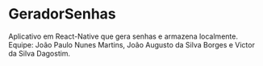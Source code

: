 # GeradorSenhas
Aplicativo em React-Native que gera senhas e armazena localmente. 
Equipe: João Paulo Nunes Martins, João Augusto da Silva Borges e Victor da Silva Dagostim.
